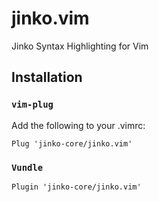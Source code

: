 # jinko.vim
Jinko Syntax Highlighting for Vim

## Installation


### `vim-plug`

Add the following to your .vimrc:

```vim
Plug 'jinko-core/jinko.vim'
```

### `Vundle`
```vim
Plugin 'jinko-core/jinko.vim'
```
